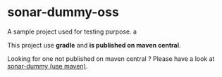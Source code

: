 # sonar-dummy-oss

A sample project used for testing purpose. a

This project use **gradle** and **is published on maven central**.

Looking for one not published on maven central ? Please have a look at [sonar-dummy (use maven)](https://github.com/SonarSource/sonar-dummy).